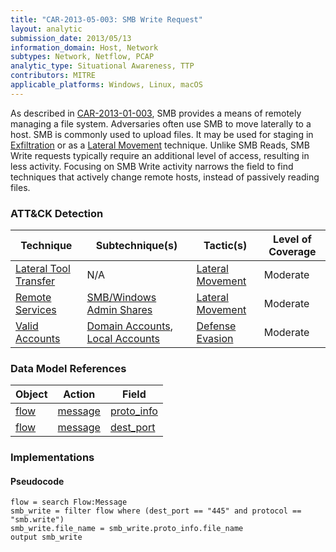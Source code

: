 ```yaml
---
title: "CAR-2013-05-003: SMB Write Request"
layout: analytic
submission_date: 2013/05/13
information_domain: Host, Network
subtypes: Network, Netflow, PCAP
analytic_type: Situational Awareness, TTP
contributors: MITRE
applicable_platforms: Windows, Linux, macOS
---
```


As described in [CAR-2013-01-003](../CAR-2013-01-003), SMB provides a means of remotely managing a file system. Adversaries often use SMB to move laterally to a host. SMB is commonly used to upload files. It may be used for staging in [Exfiltration](https://attack.mitre.org/tactics/TA0010) or as a [Lateral Movement](https://attack.mitre.org/tactics/TA0008) technique. Unlike SMB Reads, SMB Write requests typically require an additional level of access, resulting in less activity. Focusing on SMB Write activity narrows the field to find techniques that actively change remote hosts, instead of passively reading files.


### ATT&CK Detection

|Technique|Subtechnique(s)|Tactic(s)|Level of Coverage|
|---|---|---|---|
|[Lateral Tool Transfer](https://attack.mitre.org/techniques/T1570/)|N/A|[Lateral Movement](https://attack.mitre.org/tactics/TA0008/)|Moderate|
|[Remote Services](https://attack.mitre.org/techniques/T1021/)|[SMB/Windows Admin Shares](https://attack.mitre.org/techniques/T1021/002/)|[Lateral Movement](https://attack.mitre.org/tactics/TA0008/)|Moderate|
|[Valid Accounts](https://attack.mitre.org/techniques/T1078/)|[Domain Accounts](https://attack.mitre.org/techniques/T1078/002/), [Local Accounts](https://attack.mitre.org/techniques/T1078/003/)|[Defense Evasion](https://attack.mitre.org/tactics/TA0005/)|Moderate|

### Data Model References

|Object|Action|Field|
|---|---|---|
|[flow](/data_model/flow) | [message](/data_model/flow#message) | [proto_info](/data_model/flow#proto_info) |
|[flow](/data_model/flow) | [message](/data_model/flow#message) | [dest_port](/data_model/flow#dest_port) |


### Implementations

#### Pseudocode


```
flow = search Flow:Message
smb_write = filter flow where (dest_port == "445" and protocol == "smb.write")
smb_write.file_name = smb_write.proto_info.file_name
output smb_write
```





